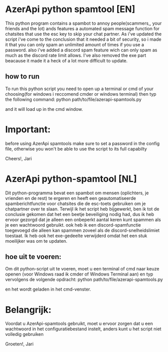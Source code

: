# AzerApi python spamtool [EN]
 This python program contains a spambot to annoy people(scammers,, your friends and the lot)
 ands features a automated spam message function for chatsites that use the esc key to skip your chat partner.
 As i've updated the script i've come to the conclusion that it needed a bit of security, so i made it that you can only spam an unlimited amount of times if you use a password.
 also i've added a discord spam feature wich can only spam as much as the discord rate limit allows.
 I've also removed the exe part beacause it made it a heck of a lot more difficult to update.
 
 
 ## how to run
 To run this python script you need to open up a terminal or cmd of your choosing(for windows i reccomend cmder or windows terminal) then typ the following command:
 python path/to/file/azerapi-spamtools.py
 
 and it will load up in the cmd window.
 
 # Important:
 before using AzerApi spamtools make sure to set a password in the config file, otherwise you won't be able to use the script to its full capabilty
 
 
 
 Cheers!,
 Jari
# AzerApi python-spamtool [NL]


Dit python-programma bevat een spambot om mensen (oplichters, je vrienden en de rest) te ergeren en heeft een geautomatiseerde spamberichtfunctie voor chatsites die de esc-toets gebruiken om je chatpartner over te slaan. Terwijl ik het script heb bijgewerkt, ben ik tot de conclusie gekomen dat het een beetje beveiliging nodig had, dus ik heb ervoor gezorgd dat je alleen een onbeperkt aantal keren kunt spammen als je een wachtwoord gebruikt. ook heb ik een discord-spamfunctie toegevoegd die alleen kan spammen zoveel als de discord-snelheidslimiet toestaat. Ik heb ook het exe-gedeelte verwijderd omdat het een stuk moeilijker was om te updaten.
## hoe uit te voeren:

Om dit python-script uit te voeren, moet u een terminal of cmd naar keuze openen (voor Windows raad ik cmder of Windows Terminal aan) en typ vervolgens de volgende opdracht: python path/to/file/azerapi-spamtools.py

en het wordt geladen in het cmd-venster.
# Belangrijk:

Voordat u AzerApi-spamtools gebruikt, moet u ervoor zorgen dat u een wachtwoord in het configuratiebestand instelt, anders kunt u het script niet volledig gebruiken

Groeten!, Jari

